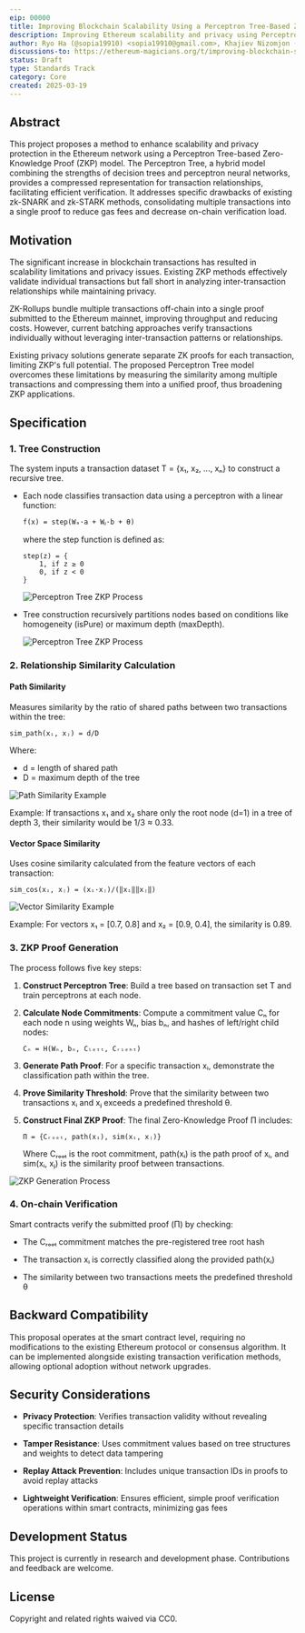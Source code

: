 ```yaml
---
eip: 00000
title: Improving Blockchain Scalability Using a Perceptron Tree-Based Zero-Knowledge Proof Model
description: Improving Ethereum scalability and privacy using Perceptron Trees to compress transaction data via ZKP.
author: Ryo Ha (@sopia19910) <sopia19910@gmail.com>, Khajiev Nizomjon (@khajievN) <nizom7812@gmail.com>
discussions-to: https://ethereum-magicians.org/t/improving-blockchain-scalability-using-a-perceptron-tree-based-zero-knowledge-proof-model/23196
status: Draft
type: Standards Track
category: Core
created: 2025-03-19
---
```


## Abstract

This project proposes a method to enhance scalability and privacy protection in the Ethereum network using a Perceptron Tree-based Zero-Knowledge Proof (ZKP) model. The Perceptron Tree, a hybrid model combining the strengths of decision trees and perceptron neural networks, provides a compressed representation for transaction relationships, facilitating efficient verification. It addresses specific drawbacks of existing zk-SNARK and zk-STARK methods, consolidating multiple transactions into a single proof to reduce gas fees and decrease on-chain verification load.

## Motivation

The significant increase in blockchain transactions has resulted in scalability limitations and privacy issues. Existing ZKP methods effectively validate individual transactions but fall short in analyzing inter-transaction relationships while maintaining privacy.

ZK-Rollups bundle multiple transactions off-chain into a single proof submitted to the Ethereum mainnet, improving throughput and reducing costs. However, current batching approaches verify transactions individually without leveraging inter-transaction patterns or relationships.

Existing privacy solutions generate separate ZK proofs for each transaction, limiting ZKP's full potential. The proposed Perceptron Tree model overcomes these limitations by measuring the similarity among multiple transactions and compressing them into a unified proof, thus broadening ZKP applications.

## Specification

### 1. Tree Construction

The system inputs a transaction dataset T = {x₁, x₂, ..., xₙ} to construct a recursive tree.

- Each node classifies transaction data using a perceptron with a linear function:
  ```
  f(x) = step(Wₐ·a + Wᵦ·b + θ)
  ```
  
  where the step function is defined as:

  ```
  step(z) = {
      1, if z ≥ 0
      0, if z < 0
  }
  ```

  ![Perceptron Tree ZKP Process](/assets/eip-00000/20250319_203521.png)

- Tree construction recursively partitions nodes based on conditions like homogeneity (isPure) or maximum depth (maxDepth).

  ![Perceptron Tree ZKP Process](../assets/eip-00000/20250319_203546.png)

### 2. Relationship Similarity Calculation

#### Path Similarity

Measures similarity by the ratio of shared paths between two transactions within the tree:

```
sim_path(xᵢ, xⱼ) = d/D
```

Where:
- d = length of shared path
- D = maximum depth of the tree

![Path Similarity Example](../assets/eip-00000/20250319_203429.png)

Example: If transactions x₁ and x₂ share only the root node (d=1) in a tree of depth 3, their similarity would be 1/3 ≈ 0.33.

#### Vector Space Similarity

Uses cosine similarity calculated from the feature vectors of each transaction:

```
sim_cos(xᵢ, xⱼ) = (xᵢ·xⱼ)/(‖xᵢ‖‖xⱼ‖)
```

![Vector Similarity Example](../assets/eip-00000/20250319_203500.png)

Example: For vectors x₁ = [0.7, 0.8] and x₂ = [0.9, 0.4], the similarity is 0.89.

### 3. ZKP Proof Generation

The process follows five key steps:


1) **Construct Perceptron Tree**: Build a tree based on transaction set T and train perceptrons at each node.

2) **Calculate Node Commitments**: Compute a commitment value Cₙ for each node n using weights Wₙ, bias bₙ, and hashes of left/right child nodes:
   
   ```
   Cₙ = H(Wₙ, bₙ, Cₗₑₜₜ, Cᵣᵢₑₕₜ)
   ```

3) **Generate Path Proof**: For a specific transaction xᵢ, demonstrate the classification path within the tree.

4) **Prove Similarity Threshold**: Prove that the similarity between two transactions xᵢ and xⱼ exceeds a predefined threshold θ.

5) **Construct Final ZKP Proof**: The final Zero-Knowledge Proof Π includes:

   ```
   Π = {Cᵣₒₒₜ, path(xᵢ), sim(xᵢ, xⱼ)}
   ```
   
   Where Cᵣₒₒₜ is the root commitment, path(xᵢ) is the path proof of xᵢ, and sim(xᵢ, xⱼ) is the similarity proof between transactions.

![ZKP Generation Process](../assets/eip-00000/20250319_203626.png)

### 4. On-chain Verification

Smart contracts verify the submitted proof (Π) by checking:

- The Cᵣₒₒₜ commitment matches the pre-registered tree root hash

- The transaction xᵢ is correctly classified along the provided path(xᵢ)

- The similarity between two transactions meets the predefined threshold θ

## Backward Compatibility

This proposal operates at the smart contract level, requiring no modifications to the existing Ethereum protocol or consensus algorithm. It can be implemented alongside existing transaction verification methods, allowing optional adoption without network upgrades.

## Security Considerations

- **Privacy Protection**: Verifies transaction validity without revealing specific transaction details

- **Tamper Resistance**: Uses commitment values based on tree structures and weights to detect data tampering

- **Replay Attack Prevention**: Includes unique transaction IDs in proofs to avoid replay attacks

- **Lightweight Verification**: Ensures efficient, simple proof verification operations within smart contracts, minimizing gas fees

## Development Status

This project is currently in research and development phase. Contributions and feedback are welcome.

## License

Copyright and related rights waived via CC0.
